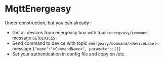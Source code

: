 # MqttEnergeasy
Under construction, but you can already :

- Get all devices from energeasy box with topic `energeasy/command` message `GETDEVICES`
- Send command to device with topic `energeasy/command/>DeviceLabel<` message `{"name":">CommandName<", parameters:[]}`
- Set your authentication in config file and copy on /etc.
